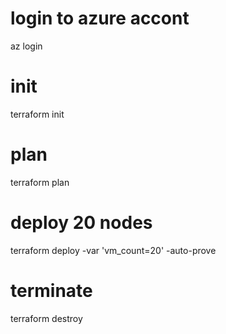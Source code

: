 # login to azure accont
az login

# init
terraform init

# plan
terraform plan

# deploy 20 nodes
terraform deploy -var 'vm_count=20' -auto-prove

# terminate
terraform destroy
